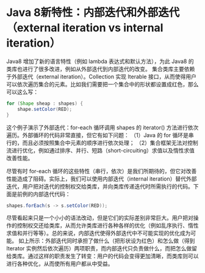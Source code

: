 # Java  8新特性：内部迭代和外部迭代（external iteration vs internal iteration）

Java8 增加了新的语言特性（例如 lambda 表达式和默认方法），为此 Java8 的类库也进行了很多改进，例如从外部迭代到内部迭代的改变。
集合类库主要依赖于外部迭代（external iteration）。Collection 实现 Iterable 接口，从而使得用户可以依次遍历集合的元素。比如我们需要把一个集合中的形状都设置成红色，那么可以这么写：

```java
for (Shape sheap : shapes) {
    shape.setColor(RED);
}
```

这个例子演示了外部迭代：for-each 循环调用 shapes 的 iterator() 方法进行依次遍历。外部循环的代码非常直接，但它有如下问题：
（1）Java 的 for 循环是串行的，而且必须按照集合中元素的顺序进行依次处理；
（2）集合框架无法对控制流进行优化，例如通过排序、并行、短路（short-circuiting）求值以及惰性求值改善性能。

尽管有时 for-each 循环的这些特性（串行，依次）是我们所期待的，但它对改善性能造成了阻碍。实际上，我们可以使用内部迭代（internal iteration）替代外部迭代，用户把对迭代的控制权交给类库，并向类库传递迭代时所需执行的代码。下面是前例的内部迭代代码：

```java
shapes.forEach(s -> s.setColor(RED));
```

尽管看起来只是一个小小的语法改动，但是它们的实际差别非常巨大。用户把对操作的控制权交还给类库，从而允许类库进行各种各样的优化（例如乱序执行、惰性求值和并行等等）。总的来说，内部迭代使得外部迭代中不可能实现的优化成为可能。
如上所示：外部迭代同时承担了做什么（把形状设为红色）和怎么做（得到 Iterator 实例然后依次遍历）两项职责，而内部迭代只负责做什么，而把怎么做留给类库。通过这样的职责发生了转变：用户的代码会变得更加清晰，而类库则可以进行各种优化，从而使所有用户都从中受益。


